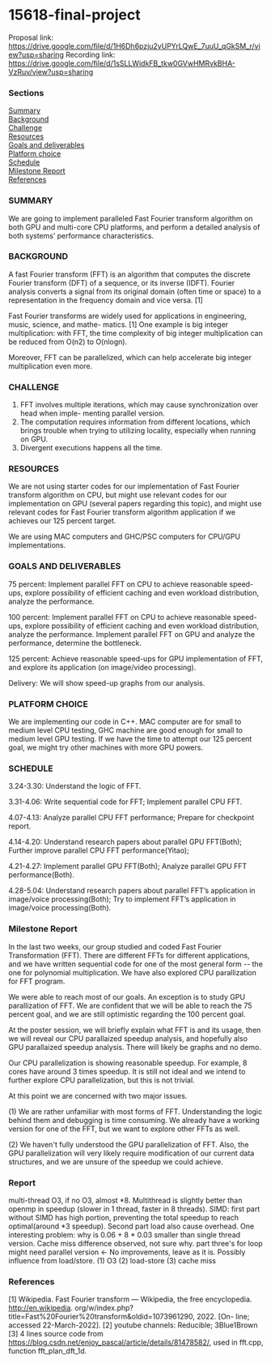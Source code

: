 # 15618-final-project
Proposal link: https://drive.google.com/file/d/1H6Dh6pzju2yUPYrLQwE_7uuU_qGkSM_r/view?usp=sharing
Recording link: https://drive.google.com/file/d/1sSLLWidkFB_tkw0GVwHMRvkBHA-VzRuv/view?usp=sharing

### Sections
[Summary](#summary) <br/>
[Background](#background) <br/>
[Challenge](#challenge) <br/>
[Resources](#resources) <br/>
[Goals and deliverables](#goals-and-deliverables) <br/>
[Platform choice](#platform-choice) <br/>
[Schedule](#schedule) <br/>
[Milestone Report](#milestone-report) <br/>
[References](#references)

### SUMMARY
We are going to implement paralleled Fast Fourier transform algorithm on both GPU and multi-core
CPU platforms, and perform a detailed analysis of both systems’ performance characteristics.
### BACKGROUND
A fast Fourier transform (FFT) is an algorithm that computes the discrete Fourier transform (DFT)
of a sequence, or its inverse (IDFT). Fourier analysis converts a signal from its original domain
(often time or space) to a representation in the frequency domain and vice versa. [1]

Fast Fourier transforms are widely used for applications in engineering, music, science, and mathe-
matics. [1] One example is big integer multiplication: with FFT, the time complexity of big integer
multiplication can be reduced from O(n2) to O(nlogn).

Moreover, FFT can be parallelized, which can help accelerate big integer multiplication even more.
### CHALLENGE
1. FFT involves multiple iterations, which may cause synchronization over head when imple-
menting parallel version.
2. The computation requires information from different locations, which brings trouble when
trying to utilizing locality, especially when running on GPU.
3. Divergent executions happens all the time.
### RESOURCES
We are not using starter codes for our implementation of Fast Fourier transform algorithm on CPU,
but might use relevant codes for our implementation on GPU (several papers regarding this topic),
and might use relevant codes for Fast Fourier transform algorithm application if we achieves our
125 percent target.

We are using MAC computers and GHC/PSC computers for CPU/GPU implementations.
### GOALS AND DELIVERABLES
75 percent: Implement parallel FFT on CPU to achieve reasonable speed-ups, explore possibility of efficient caching and even workload distribution, analyze the performance. 

100 percent: Implement parallel FFT on CPU to achieve reasonable speed-ups, explore possibility of efficient caching and even workload distribution, analyze the performance. Implement parallel FFT on GPU and analyze the performance, determine the bottleneck.

125 percent: Achieve reasonable speed-ups for GPU implementation of FFT, and explore its application (on image/video processing).

Delivery: We will show speed-up graphs from our analysis.
### PLATFORM CHOICE
We are implementing our code in C++. MAC computer are for small to medium level CPU testing,
GHC machine are good enough for small to medium level GPU testing. If we have the time to
attempt our 125 percent goal, we might try other machines with more GPU powers.
### SCHEDULE
3.24-3.30: Understand the logic of FFT.

3.31-4.06: Write sequential code for FFT; Implement parallel CPU FFT.

4.07-4.13: Analyze parallel CPU FFT performance; Prepare for checkpoint report.

4.14-4.20: Understand research papers about parallel GPU FFT(Both); Further improve parallel CPU FFT performance(Yitao); 

4.21-4.27: Implement parallel GPU FFT(Both); Analyze parallel GPU FFT performance(Both). 

4.28-5.04: Understand research papers about parallel FFT’s application in image/voice processing(Both); Try to implement FFT’s application in image/voice processing(Both).

### Milestone Report
In the last two weeks, our group studied and coded Fast Fourier Transformation (FFT). There are different FFTs for different applications, and we have written sequential code for one of the most general form -- the one for polynomial multiplication. We have also explored CPU parallization for FFT program.

We were able to reach most of our goals. An exception is to study GPU parallization of FFT. We are confident that we will be able to reach the 75 percent goal, and we are still optimistic regarding the 100 percent goal. 

At the poster session, we will briefly explain what FFT is and its usage, then we will reveal our CPU parallaized speedup analysis, and hopefully also GPU parallaized speedup analysis. There will likely be graphs and no demo.

Our CPU parallelization is showing reasonable speedup. For example, 8 cores have around 3 times speedup. It is still not ideal and we intend to further explore CPU parallelization, but this is not trivial.

At this point we are concerned with two major issues. 

(1) We are rather unfamiliar with most forms of FFT. Understanding the logic behind them and debugging is time consuming. We already have a working version for one of the FFT, but we want to explore other FFTs as well. 

(2) We haven't fully understood the GPU parallelization of FFT. Also, the GPU parallelization will very likely require modification of our current data structures, and we are unsure of the speedup we could achieve.

### Report
multi-thread O3, if no O3, almost *8. Multithread is slightly better than openmp in speedup (slower in 1 thread, faster in 8 threads).
SIMD: first part without SIMD has high portion, preventing the total speedup to reach optimal(around *3 speedup). Second part load also cause overhead. 
One interesting problem: why is 0.06 + 8 * 0.03 smaller than single thread version. Cache miss difference observed, not sure why.
part three's for loop might need parallel version <- No improvements, leave as it is.
Possibly influence from load/store. 
(1) O3
(2) load-store
(3) cache miss


### References
[1] Wikipedia. Fast Fourier transform — Wikipedia, the free encyclopedia. http://en.wikipedia.
org/w/index.php?title=Fast\%20Fourier\%20transform&oldid=1073961290, 2022. [On-
line; accessed 22-March-2022].
[2] youtube channels: Reducible; 3Blue1Brown
[3] 4 lines source code from https://blog.csdn.net/enjoy_pascal/article/details/81478582/, used in fft.cpp, function fft_plan_dft_1d.
